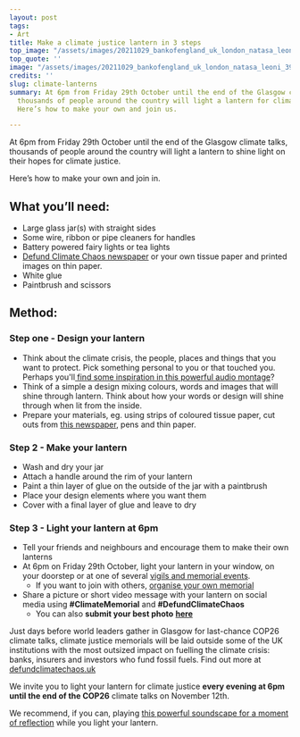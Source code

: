 ```yaml
---
layout: post
tags:
- Art
title: Make a climate justice lantern in 3 steps
top_image: "/assets/images/20211029_bankofengland_uk_london_natasa_leoni_29.jpg"
top_quote: ''
image: "/assets/images/20211029_bankofengland_uk_london_natasa_leoni_39.jpg"
credits: ''
slug: climate-lanterns
summary: At 6pm from Friday 29th October until the end of the Glasgow climate talks,
  thousands of people around the country will light a lantern for climate justice.
  Here’s how to make your own and join us.

---
```

At 6pm from Friday 29th October until the end of the Glasgow climate talks, thousands of people around the country will light a lantern to shine light on their hopes for climate justice.

Here’s how to make your own and join in.

## What you’ll need:

* Large glass jar(s) with straight sides
* Some wire, ribbon or pipe cleaners for handles
* Battery powered fairy lights or tea lights
* [Defund Climate Chaos newspaper]() or your own tissue paper and printed images on thin paper.
* White glue
* Paintbrush and scissors

## Method:

### Step one - Design your lantern

* Think about the climate crisis, the people, places and things that you want to protect. Pick something personal to you or that touched you. Perhaps you'll[ find some inspiration in this powerful audio montage](https://soundcloud.com/user-234996713/defund-climate-chaos-soundscap)?
* Think of a simple a design mixing colours, words and images that will shine through lantern.  Think about how your words or design will shine through when lit from the inside.
* Prepare your materials, eg. using strips of coloured tissue paper, cut outs from [this newspaper](https://bit.ly/ClimateLanternPack), pens and thin paper.

### Step 2 - Make your lantern

* Wash and dry your jar
* Attach a handle around the rim of your lantern
* Paint a thin layer of glue on the outside of the jar with a paintbrush
* Place your design elements where you want them
* Cover with a final layer of glue and leave to dry

### Step 3 - Light your lantern at 6pm

* Tell your friends and neighbours and encourage them to make their own lanterns
* At 6pm on Friday 29th October, light your lantern in your window, on your doorstep or at one of several [vigils and memorial events](https://defundclimatechaos.uk/#map).
  * If you want to join with others, [organise your own memorial](https://defundclimatechaos.uk/#resources)
* Share a picture or short video message with your lantern on social media using **#ClimateMemorial** and **#DefundClimateChaos**
  * You can also **submit your best photo** [**here**](https://airtable.com/shrCvUWA9EhoEnjhf)

Just days before world leaders gather in Glasgow for last-chance COP26 climate talks, climate justice memorials will be laid outside some of the UK institutions with the most outsized impact on fuelling the climate crisis: banks, insurers and investors who fund fossil fuels.  Find out more at [defundclimatechaos.uk](defundclimatechaos.uk)

We invite you to light your lantern for climate justice **every evening at 6pm until the end of the COP26** climate talks on November 12th.  

We recommend, if you can, playing [this powerful soundscape for a moment of reflection](https://soundcloud.com/user-234996713/defund-climate-chaos-soundscap) while you light your lantern. 